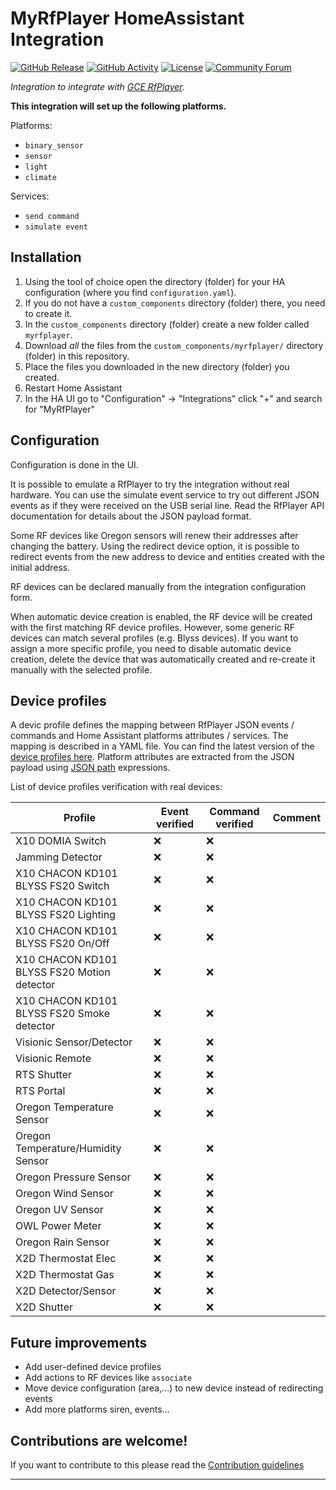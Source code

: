 # MyRfPlayer HomeAssistant Integration

[![GitHub Release][releases-shield]][releases]
[![GitHub Activity][commits-shield]][commits]
[![License][license-shield]](LICENSE)
[![Community Forum][forum-shield]][forum]

_Integration to integrate with [GCE RfPlayer][myrfplayer]._

**This integration will set up the following platforms.**

Platforms:

- `binary_sensor`
- `sensor`
- `light`
- `climate`

Services:

- `send command`
- `simulate event`

## Installation

1. Using the tool of choice open the directory (folder) for your HA configuration (where you find `configuration.yaml`).
1. If you do not have a `custom_components` directory (folder) there, you need to create it.
1. In the `custom_components` directory (folder) create a new folder called `myrfplayer`.
1. Download _all_ the files from the `custom_components/myrfplayer/` directory (folder) in this repository.
1. Place the files you downloaded in the new directory (folder) you created.
1. Restart Home Assistant
1. In the HA UI go to "Configuration" -> "Integrations" click "+" and search for "MyRfPlayer"

## Configuration

Configuration is done in the UI.

It is possible to emulate a RfPlayer to try the integration without real hardware. You can use the simulate event service to try out different JSON events as if they were received on the USB serial line. Read the RfPlayer API documentation for details about the JSON payload format.

Some RF devices like Oregon sensors will renew their addresses after changing the battery. Using the redirect device option, it is possible to redirect events from the new address to device and entities created with the initial address.

RF devices can be declared manually from the integration configuration form.

When automatic device creation is enabled, the RF device will be created with the first matching RF device profiles. However, some generic RF devices can match several profiles (e.g. Blyss devices). If you want to assign a more specific profile, you need to disable automatic device creation, delete the device that was automatically created and re-create it manually with the selected profile.

## Device profiles

A devic profile defines the mapping between RfPlayer JSON events / commands and Home Assistant platforms attributes / services.
The mapping is described in a YAML file. You can find the latest version of the [device profiles here](https://github.com/racletteparty/HacsMyRfPlayer/blob/main/custom_components/myrfplayer/device-profiles.yaml).
Platform attributes are extracted from the JSON payload using [JSON path](https://en.wikipedia.org/wiki/JSONPath) expressions.

List of device profiles verification with real devices:

| Profile                                     | Event verified | Command verified | Comment |
| ------------------------------------------- | -------------- | ---------------- | ------- |
| X10 DOMIA Switch                            | ❌             | ❌               |
| Jamming Detector                            | ❌             | ❌               |
| X10 CHACON KD101 BLYSS FS20 Switch          | ❌             | ❌               |
| X10 CHACON KD101 BLYSS FS20 Lighting        | ❌             | ❌               |
| X10 CHACON KD101 BLYSS FS20 On/Off          | ❌             | ❌               |
| X10 CHACON KD101 BLYSS FS20 Motion detector | ❌             | ❌               |
| X10 CHACON KD101 BLYSS FS20 Smoke detector  | ❌             | ❌               |
| Visionic Sensor/Detector                    | ❌             | ❌               |
| Visionic Remote                             | ❌             | ❌               |
| RTS Shutter                                 | ❌             | ❌               |
| RTS Portal                                  | ❌             | ❌               |
| Oregon Temperature Sensor                   | ❌             | ❌               |
| Oregon Temperature/Humidity Sensor          | ❌             | ❌               |
| Oregon Pressure Sensor                      | ❌             | ❌               |
| Oregon Wind Sensor                          | ❌             | ❌               |
| Oregon UV Sensor                            | ❌             | ❌               |
| OWL Power Meter                             | ❌             | ❌               |
| Oregon Rain Sensor                          | ❌             | ❌               |
| X2D Thermostat Elec                         | ❌             | ❌               |
| X2D Thermostat Gas                          | ❌             | ❌               |
| X2D Detector/Sensor                         | ❌             | ❌               |
| X2D Shutter                                 | ❌             | ❌               |

## Future improvements

- Add user-defined device profiles
- Add actions to RF devices like `associate`
- Move device configuration (area,...) to new device instead of redirecting events
- Add more platforms siren, events...

## Contributions are welcome!

If you want to contribute to this please read the [Contribution guidelines](CONTRIBUTING.md)

---

[myrfplayer]: https://github.com/racletteparty/HacsMyRfPlayer
[commits-shield]: https://img.shields.io/github/commit-activity/y/racletteparty/HacsMyRfPlayer
[commits]: https://github.com/racletteparty/HacsMyRfPlayer/commits/main
[forum-shield]: https://img.shields.io/badge/community-forum-brightgreen.svg
[forum]: https://forum.hacf.fr/
[license-shield]: https://img.shields.io/github/license/racletteparty/HacsMyRfPlayer
[releases-shield]: https://img.shields.io/github/release/racletteparty/HacsMyRfPlayer
[releases]: https://github.com/racletteparty/HacsMyRfPlayer/releases
